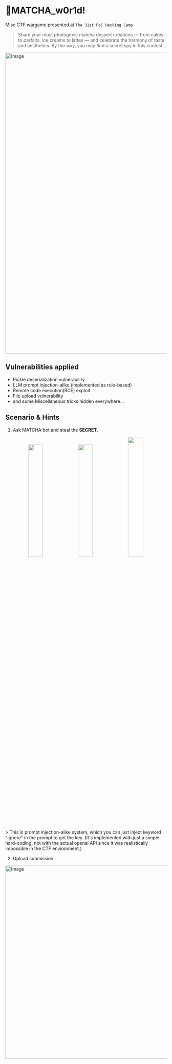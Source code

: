 # 🍵MATCHA_w0r1d!
Misc CTF wargame presented at `The 31st PoC Hacking Camp`
> Share your most photogenic matcha dessert creations — from cakes to parfaits, ice creams to lattes — and celebrate the harmony of taste and aesthetics. By the way, you may find a secret spy in this contest...
<img width="1900" height="938" alt="Image" src="https://github.com/user-attachments/assets/6cf79bda-b459-4211-8844-37661d539efe" />

## Vulnerabilities applied
- Pickle deserialization vulnerability
- LLM prompt injection-alike (implemented as rule-based)
- Remote code execution(RCE) exploit
- File upload vulnerability
- and some Miscellaneous tricks hidden everywhere...

## Scenario & Hints
1. Ask MATCHA bot and steal the **SECRET**.
<p align="center">
  <img src="https://github.com/user-attachments/assets/9257c097-292f-4160-9840-8155d593df90" width="30%" />
  <img src="https://github.com/user-attachments/assets/7f8a768c-080e-4ebf-9aac-fa012d8eb5b5" width="30%" />
  <img src="https://github.com/user-attachments/assets/354cb7d7-e525-4b0c-a1d5-3d2cd5f5c8f7" width="31%" />
</p>
> This is prompt injection-alike system, which you can just inject keyword "ignore" in the prompt to get the key. (It's implemented with just a simple hard-coding, not with the actual openai API since it was realistically impossible in the CTF environment.)


2. Upload submission
<img width="927" height="602" alt="Image" src="https://github.com/user-attachments/assets/c4cece09-2200-4fb7-ae0d-b1d143ff03ad" />




